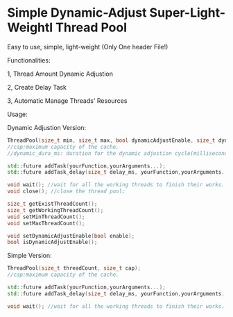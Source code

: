 # Simple Dynamic-Adjust Super-Light-Weightl Thread Pool
Easy to use, simple, light-weight (Only One header File!)


Functionalities:

1, Thread Amount Dynamic Adjustion

2, Create Delay Task

3, Automatic Manage Threads' Resources


Usage:

Dynamic Adjustion Version:
```cpp
ThreadPool(size_t min, size_t max, bool dynamicAdjustEnable, size_t dynamic_dura_ms, size_t cap);
//cap:maximum capacity of the cache.
//dynamic_dura_ms: duration for the dynamic adjustion cycle(milliseconds).

std::future addTask(yourFunction,yourArguments...);
std::future addTask_delay(size_t delay_ms, yourFunction,yourArguments...);//milliseconds for the delay.

void wait(); //wait for all the working threads to finish their works.
void close(); //close the thread pool;

size_t getExistThreadCount();
size_t getWorkingThreadCount();
void setMinThreadCount();
void setMaxThreadCount();

void setDynamicAdjustEnable(bool enable);
bool isDynamicAdjustEnable();
```

Simple Version:
```cpp
ThreadPool(size_t threadCount, size_t cap);
//cap:maximum capacity of the cache.

std::future addTask(yourFunction,yourArguments...);
std::future addTask_delay(size_t delay_ms, yourFunction,yourArguments...);//milliseconds for the delay.

void wait(); //wait for all the working threads to finish their works.
```
